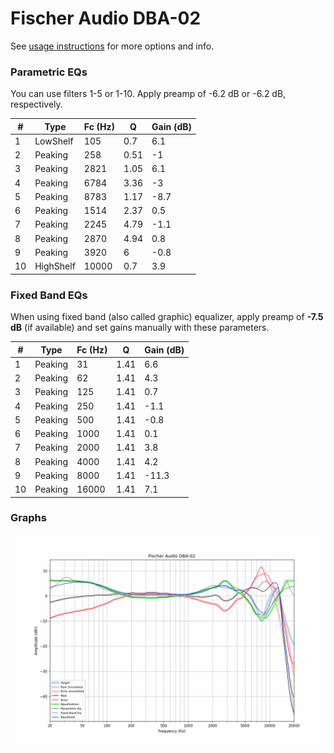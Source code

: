 # Fischer Audio DBA-02
See [usage instructions](https://github.com/jaakkopasanen/AutoEq#usage) for more options and info.

### Parametric EQs
You can use filters 1-5 or 1-10. Apply preamp of -6.2 dB or -6.2 dB, respectively.

|   # | Type      |   Fc (Hz) |    Q |   Gain (dB) |
|-----|-----------|-----------|------|-------------|
|   1 | LowShelf  |       105 | 0.7  |         6.1 |
|   2 | Peaking   |       258 | 0.51 |        -1   |
|   3 | Peaking   |      2821 | 1.05 |         6.1 |
|   4 | Peaking   |      6784 | 3.36 |        -3   |
|   5 | Peaking   |      8783 | 1.17 |        -8.7 |
|   6 | Peaking   |      1514 | 2.37 |         0.5 |
|   7 | Peaking   |      2245 | 4.79 |        -1.1 |
|   8 | Peaking   |      2870 | 4.94 |         0.8 |
|   9 | Peaking   |      3920 | 6    |        -0.8 |
|  10 | HighShelf |     10000 | 0.7  |         3.9 |

### Fixed Band EQs
When using fixed band (also called graphic) equalizer, apply preamp of **-7.5 dB** (if available) and set gains manually with these parameters.

|   # | Type    |   Fc (Hz) |    Q |   Gain (dB) |
|-----|---------|-----------|------|-------------|
|   1 | Peaking |        31 | 1.41 |         6.6 |
|   2 | Peaking |        62 | 1.41 |         4.3 |
|   3 | Peaking |       125 | 1.41 |         0.7 |
|   4 | Peaking |       250 | 1.41 |        -1.1 |
|   5 | Peaking |       500 | 1.41 |        -0.8 |
|   6 | Peaking |      1000 | 1.41 |         0.1 |
|   7 | Peaking |      2000 | 1.41 |         3.8 |
|   8 | Peaking |      4000 | 1.41 |         4.2 |
|   9 | Peaking |      8000 | 1.41 |       -11.3 |
|  10 | Peaking |     16000 | 1.41 |         7.1 |

### Graphs
![](./Fischer%20Audio%20DBA-02.png)
